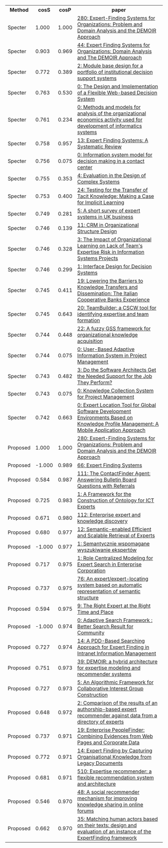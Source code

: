 <html><table><tr>
<th>Method</th>
<th>cosS</th>
<th>cosP</th>
<th>paper</th>
</tr>
<tr>
<td>Specter</td>
<td>1.000</td>
<td>1.000</td>
<td><a href="https://www.semanticscholar.org/paper/2b410a56802a7c674d7ccf4554a939a273740a59">280: Expert-Finding Systems for Organizations: Problem and Domain Analysis and the DEMOIR Approach</a></td>
</tr>
<tr>
<td>Specter</td>
<td>0.903</td>
<td>0.969</td>
<td><a href="https://www.semanticscholar.org/paper/934d734648e3168d51c807eff8e7b57478be2302">44: Expert Finding Systems for Organizations: Domain Analysis and The DEMOIR Approach</a></td>
</tr>
<tr>
<td>Specter</td>
<td>0.772</td>
<td>0.389</td>
<td><a href="https://www.semanticscholar.org/paper/6203d83cbe82f1494769c4861129574f9d491872">2: Module base design for a portfolio of institutional decision support systems</a></td>
</tr>
<tr>
<td>Specter</td>
<td>0.763</td>
<td>0.530</td>
<td><a href="https://www.semanticscholar.org/paper/cbdf1a1e89f0c7b882f51bcf88b7f328ef673aab">0: The Design and Implementation of a Flexible Web-based Decision System</a></td>
</tr>
<tr>
<td>Specter</td>
<td>0.761</td>
<td>0.234</td>
<td><a href="https://www.semanticscholar.org/paper/f5ffcd108dc8a36334dfdf24de55eb4556784255">0: Methods and models for analysis of the organizational economics activity used for development of informatics systems</a></td>
</tr>
<tr>
<td>Specter</td>
<td>0.758</td>
<td>0.957</td>
<td><a href="https://www.semanticscholar.org/paper/af8ca4e0b903729cbff5fa5b54370153cb4da2dd">13: Expert Finding Systems: A Systematic Review</a></td>
</tr>
<tr>
<td>Specter</td>
<td>0.756</td>
<td>0.075</td>
<td><a href="https://www.semanticscholar.org/paper/526f132730d7de1b6ce772ac59f1d1f514d71734">0: Information system model for decision making in a contact center</a></td>
</tr>
<tr>
<td>Specter</td>
<td>0.755</td>
<td>0.353</td>
<td><a href="https://www.semanticscholar.org/paper/806f2b56ddc699ef2d0c46ccd383ac09ef2ba538">4: Evaluation in the Design of Complex Systems</a></td>
</tr>
<tr>
<td>Specter</td>
<td>0.753</td>
<td>0.400</td>
<td><a href="https://www.semanticscholar.org/paper/508779d147208f6958a5e730f378ac07b0733445">24: Testing for the Transfer of Tacit Knowledge: Making a Case for Implicit Learning</a></td>
</tr>
<tr>
<td>Specter</td>
<td>0.749</td>
<td>0.281</td>
<td><a href="https://www.semanticscholar.org/paper/b958873d18d7d94a2777d41c8f16ef1ad8db2d70">5: A short survey of expert systems in UK business</a></td>
</tr>
<tr>
<td>Specter</td>
<td>0.746</td>
<td>0.139</td>
<td><a href="https://www.semanticscholar.org/paper/ed57bcc37f718e8b51ffad6c71963a6deff7a259">11: CRM in Organizational Structure Design</a></td>
</tr>
<tr>
<td>Specter</td>
<td>0.746</td>
<td>0.328</td>
<td><a href="https://www.semanticscholar.org/paper/83bf8ce28c4944ced2387a3d4efffcee8b205840">3: The Impact of Organizational Learning on Lack of Team's Expertise Risk in Information Systems Projects</a></td>
</tr>
<tr>
<td>Specter</td>
<td>0.746</td>
<td>0.299</td>
<td><a href="https://www.semanticscholar.org/paper/1ce4a1b8e059a96163833a54f1f8e21f55977570">1: Interface Design for Decision Systems</a></td>
</tr>
<tr>
<td>Specter</td>
<td>0.745</td>
<td>0.411</td>
<td><a href="https://www.semanticscholar.org/paper/ff429e5621e400e82ba0195a33096eeb1cf8f552">19: Lowering the Barriers to Knowledge Transfers and Dissemination: The Italian Cooperative Banks Experience</a></td>
</tr>
<tr>
<td>Specter</td>
<td>0.745</td>
<td>0.643</td>
<td><a href="https://www.semanticscholar.org/paper/387c99e42a6e351e12729657b19ff900c4c614f8">20: TeamBuilder: a CSCW tool for identifying expertise and team formation</a></td>
</tr>
<tr>
<td>Specter</td>
<td>0.744</td>
<td>0.448</td>
<td><a href="https://www.semanticscholar.org/paper/f4ff9c3e90bcd50a1429a3d9bfe9f56a467c8961">22: A fuzzy GSS framework for organizational knowledge acquisition</a></td>
</tr>
<tr>
<td>Specter</td>
<td>0.744</td>
<td>0.075</td>
<td><a href="https://www.semanticscholar.org/paper/29c80c8188ab4dc5435e1e603f3b213f9ac4b154">0: User-Based Adaptive Information System in Project Management</a></td>
</tr>
<tr>
<td>Specter</td>
<td>0.743</td>
<td>0.482</td>
<td><a href="https://www.semanticscholar.org/paper/a9e91a72417602689e95c2b802a10f838e6611e1">3: Do the Software Architects Get the Needed Support for the Job They Perform?</a></td>
</tr>
<tr>
<td>Specter</td>
<td>0.743</td>
<td>0.075</td>
<td><a href="https://www.semanticscholar.org/paper/96ada27dfe25811b5758ee3607d3c5ea78532ad8">0: Knowledge Collection System for Project Management</a></td>
</tr>
<tr>
<td>Specter</td>
<td>0.742</td>
<td>0.663</td>
<td><a href="https://www.semanticscholar.org/paper/00557517800c813669ded43023885eced798e5d0">0: Expert Location Tool for Global Software Development Environments Based on Knowledge Profile Management: A Mobile Application Approach</a></td>
</tr>
<tr>
<td>Proposed</td>
<td>1.000</td>
<td>1.000</td>
<td><a href="https://www.semanticscholar.org/paper/2b410a56802a7c674d7ccf4554a939a273740a59">280: Expert-Finding Systems for Organizations: Problem and Domain Analysis and the DEMOIR Approach</a></td>
</tr>
<tr>
<td>Proposed</td>
<td>-1.000</td>
<td>0.989</td>
<td><a href="https://www.semanticscholar.org/paper/7570e8f82973e38ff1c76f6ec0d56c0f36817f34">66: Expert Finding Systems</a></td>
</tr>
<tr>
<td>Proposed</td>
<td>0.584</td>
<td>0.987</td>
<td><a href="https://www.semanticscholar.org/paper/a6947cabbadc048b4fbf1937a557d34561da2750">111: The ContactFinder Agent: Answering Bulletin Board Questions with Referrals</a></td>
</tr>
<tr>
<td>Proposed</td>
<td>0.725</td>
<td>0.983</td>
<td><a href="https://www.semanticscholar.org/paper/ab6e7ffd2739250b83a2f315ca071ef5166a2d5b">1: A Framework for the Construction of Ontology for ICT Experts</a></td>
</tr>
<tr>
<td>Proposed</td>
<td>0.671</td>
<td>0.980</td>
<td><a href="https://www.semanticscholar.org/paper/0b80d7f2cc68efe61c026b01c03882caa1eb7c53">112: Enterprise expert and knowledge discovery</a></td>
</tr>
<tr>
<td>Proposed</td>
<td>0.680</td>
<td>0.977</td>
<td><a href="https://www.semanticscholar.org/paper/034539238ea59ffebe00360237f427fa5eb4c7d7">12: Semantic-enabled Efficient and Scalable Retrieval of Experts</a></td>
</tr>
<tr>
<td>Proposed</td>
<td>-1.000</td>
<td>0.977</td>
<td><a href="https://www.semanticscholar.org/paper/a299b4507a6b5c7aecf687caf44e42261c7cfcef">1: Semantycznie wspomagane wyszukiwanie ekspertów</a></td>
</tr>
<tr>
<td>Proposed</td>
<td>0.717</td>
<td>0.975</td>
<td><a href="https://www.semanticscholar.org/paper/2f5dfe36f1e97dc33c4c5432aa4876ef8d871f7b">1: Role Centralized Modeling for Expert Search in Enterprise Corporation</a></td>
</tr>
<tr>
<td>Proposed</td>
<td>0.737</td>
<td>0.975</td>
<td><a href="https://www.semanticscholar.org/paper/02ccd48b6e7971d106269ec4cace1b6a455019a1">76: An expert/expert-locating system based on automatic representation of semantic structure</a></td>
</tr>
<tr>
<td>Proposed</td>
<td>0.594</td>
<td>0.975</td>
<td><a href="https://www.semanticscholar.org/paper/0019d74ee027f31a2f68ff36ea33ebe7e07df8b9">9: The Right Expert at the Right Time and Place</a></td>
</tr>
<tr>
<td>Proposed</td>
<td>-1.000</td>
<td>0.974</td>
<td><a href="https://www.semanticscholar.org/paper/4869bc8d72b9f54ac3977cad5c8493b8a3b365c2">0: Adaptive Search Framework : Better Search Result for Community</a></td>
</tr>
<tr>
<td>Proposed</td>
<td>0.727</td>
<td>0.974</td>
<td><a href="https://www.semanticscholar.org/paper/5854e84a8ea4b9b4c406bf821f9a90e29c251f4b">14: A PDD-Based Searching Approach for Expert Finding in Intranet Information Management</a></td>
</tr>
<tr>
<td>Proposed</td>
<td>0.751</td>
<td>0.973</td>
<td><a href="https://www.semanticscholar.org/paper/867859fd4d8e0b3f5c8eb8280463004a291daa90">39: DEMOIR: a hybrid architecture for expertise modeling and recommender systems</a></td>
</tr>
<tr>
<td>Proposed</td>
<td>0.727</td>
<td>0.973</td>
<td><a href="https://www.semanticscholar.org/paper/e18188c9775ba2704813c445693905d46d04f21e">5: An Algorithmic Framework for Collaborative Interest Group Construction</a></td>
</tr>
<tr>
<td>Proposed</td>
<td>0.648</td>
<td>0.972</td>
<td><a href="https://www.semanticscholar.org/paper/14a9ed1c5838f40e00c33f033984d47e8093abb0">2: Comparison of the results of an authorship-based expert recommender against data from a directory of experts</a></td>
</tr>
<tr>
<td>Proposed</td>
<td>0.737</td>
<td>0.971</td>
<td><a href="https://www.semanticscholar.org/paper/d5b3e216ab2de0b279bec17df8d3a555ecce14e1">19: Enterprise PeopleFinder: Combining Evidences from Web Pages and Corporate Data</a></td>
</tr>
<tr>
<td>Proposed</td>
<td>0.772</td>
<td>0.971</td>
<td><a href="https://www.semanticscholar.org/paper/493edfb5358d7bff58b9599e2627a3e52e13656d">14: Expert Finding by Capturing Organisational Knowledge from Legacy Documents</a></td>
</tr>
<tr>
<td>Proposed</td>
<td>0.681</td>
<td>0.971</td>
<td><a href="https://www.semanticscholar.org/paper/3ad83fc1b26baddb32fbe4d4b81129b86218a538">510: Expertise recommender: a flexible recommendation system and architecture</a></td>
</tr>
<tr>
<td>Proposed</td>
<td>0.546</td>
<td>0.970</td>
<td><a href="https://www.semanticscholar.org/paper/11c65ef5abfcf947abf24d59a906e399a189a498">48: A social recommender mechanism for improving knowledge sharing in online forums</a></td>
</tr>
<tr>
<td>Proposed</td>
<td>0.662</td>
<td>0.970</td>
<td><a href="https://www.semanticscholar.org/paper/7c4081f44073300e3ef62b37bcdc09a143bfcc19">35: Matching human actors based on their texts: design and evaluation of an instance of the ExpertFinding framework</a></td>
</tr>
</table></html>
